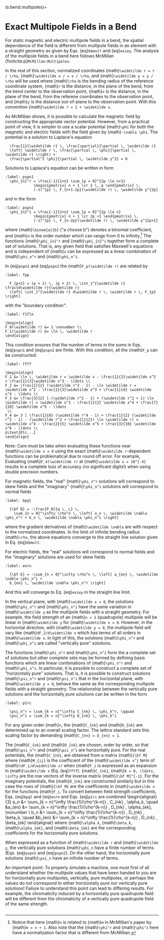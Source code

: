 (s:bend.multipoles)=
# Exact Multipole Fields in a Bend
For static magnetic and electric multipole fields in a bend, the spatial dependence of the
field is different from multipole fields in an element with a straight geometry as given
by Eqs. {eq}`bbmult` and {eq}`exiey`. The analysis of the multipole fields in a bend here follows
McMillan {footcite:p}`McMillan:Multipoles`.

In the rest of this section, normalized coordinates {math}`\widetilde r = r / \rho`,
{math}`\widetilde x / = x / \rho`, and {math}`\widetilde y = y / \rho` will be used where 
{math}`\rho` is the bending radius of the reference coordinate system,
{math}`r` is the distance, in the plane of the bend, from the bend center to the observation point, 
{math}`x` is the distance, in the plane of the bend, from the referene coordinates to the observation point, 
and {math}`y` is the distance out-of-plane to the observation point. 
With this convention {math}`\widetilde r = 1 + \widetilde x`.

As McMillian shows, it is possible to calculate the magnetic field by constructing the
appropriate vector potential. However, from a practical point of view, it is simpler to use a
scalar potential {math}`\phi` for both the magnetic and electric fields with
the field given by {math}`-\nabla \phi`.  The potential is a solution to Laplace's equation
```{math}
  \frac{1}{\widetilde r} \, \frac{\partial}{\partial \, \widetilde r} 
  \left( \widetilde r \, \frac{\partial \, \phi}{\partial \, \widetilde r} \right) +
  \frac{\partial^2 \phi}{\partial \, \widetilde y^2} = 0
```

Solutions to Laplace's equation can be written in form
```{math}
:label: pspn1
  \phi_{n}^r = \frac{-1}{1+n} \sum_{p = 0}^{2p \le n+1} 
             \begin{pmatrix} n + 1 \cr 2 \, p \end{pmatrix} \,
             (-1)^{p} \, F_{n+1-2p}(\widetilde r) \, \widetilde y^{2p}
```
and in the form
```{math}
:label: pspn2
  \phi_{n}^i = \frac{-1}{1+n} \sum_{p = 0}^{2p \le n}
             \begin{pmatrix} n + 1 \cr 2p +1 \end{pmatrix} \,
             (-1)^{p} \, F_{n-2p}(\widetilde r) \, \widetilde y^{2p+1}
```
where {math}`\binom{a}{b}` ("a choose b") denotes a binomial coefficient, and {math}`n` is the order
number which can range from 0 to infinity.[^foot1] The functions {math}`\phi_{n}^r` and 
{math}`\phi_{n}^i` together form a complete set of solutions.
That is, any given field that satisfies
Maxwell's equations and is independent of {math}`z` can be expressed as a linear combination of
{math}`\phi_n^r` and {math}`\phi_n^i`. 

In {eq}`pspn1` and {eq}`pspn2` the {math}`F_p(\widetilde r)` are related by
```{math}
:label: fpp

  F_{p+2} = (p + 1) \, (p + 2) \, \int_1^{\widetilde r} \frac{d\widetilde r}{\widetilde r} 
  \left[ \int_1^{\widetilde r} d\widetilde r \, \widetilde r \, F_{p} \right]
```
with the "boundary condition":
```{math}
:label: f1fln

\begin{align}
F_0(\widetilde r) &= 1 \nonumber \\
F_1(\widetilde r) &= \ln \, \widetilde r
\end{align}
```
This condition ensures that the number of terms in the sums in Eqs. {eq}`pspn1` and {eq}`pspn2`
are finite. With this condition, all the {math}`F_p` can be constructed:
```{math}
:label: ffff

\begin{align}
F_1 &= \ln \, \widetilde r = \widetilde x - \frac{1}{2}\widetilde x^2 + \frac{1}{3}\widetilde x^3 - \ldots \\
F_2 &= \frac{1}{2} (\widetilde r^2 - 1) - \ln \widetilde r = \widetilde x^2 - \frac{1}{3}\widetilde x^3 + \frac{1}{4} \widetilde x^4 - \ldots \\
F_3 &= \frac{3}{2} [-(\widetilde r^2 - 1) + (\widetilde r^2 + 1) \ln \widetilde r] = \widetilde x^3 - \frac{1}{2} \widetilde x^4 + \frac{7}{20} \widetilde x^5 - \ldots
 \\
F_4 &= 3 [ \frac{1}{8} (\widetilde r^4 - 1) + \frac{1}{2} (\widetilde r^2 - 1) - (\widetilde r^2 + \frac{1}{2}) \ln \widetilde r] =
\widetilde x^4 - \frac{2}{5} \widetilde x^5 + \frac{3}{10} \widetilde x^6 - \ldots \\
&\text{Etc...}
\end{align}
```
Note: Care must be take when evaluating these functions near {math}`\widetilde x = 0` using the exact
{math}`\widetilde r`-dependent functions can be problematical due to round off error. 
For example, Evaluating {math}`F_4(\widetilde r)` at {math}`\widetilde x = 10^{-4}` results
in a complete loss of accuracy (no significant digits!) when using double precision numbers.

For magnetic fields, the "real" {math}`\phi_n^r` solutions will correspond to skew fields and the
"imaginary" {math}`\phi_n^i` solutions will correspond to normal fields
```{math}
:label: bpql

  {\bf B} = -\frac{P_0}{q \, L} \, 
    \sum_{n = 0}^\infty \rho^n \, \left[ a_n \, \widetilde \nabla \phi_n^r + b_n \, \widetilde \nabla \phi_n^i \right]
```
where the gradient derivatives of {math}`\widetilde \nabla` are with respect to the normalized
coordinates. In the limit of infinite bending radius {math}`\rho`, the above equations converge
to the straight line solution given in Eq. {eq}`bbmult`.

For electric fields, the "real" solutions will correspond to normal fields and the
"imaginary" solutions are used for skew fields
```{math}
:label: enrn

  {\bf E} = -\sum_{n = 0}^\infty \rho^n \, \left[ a_{en} \, \widetilde \nabla \phi_n^i + 
  b_{en} \, \widetilde \nabla \phi_n^r \right]
```
And this will converge to Eq. {eq}`exiey` in the straight line limit.

In the vertical plane, with {math}`\widetilde x = 0`, the solutions {math}`\phi_n^r` and {math}`\phi_n^i` have the same
variation in {math}`\widetilde y` as the multipole fields with a straight geometry. For example, the field
strength of an {math}`n = 1` (quadrupole) multipole will be linear in {math}`\widetilde y` 
for {math}`\widetilde x = 0`. However, in the
horizontal direction, with {math}`\widetilde y = 0`, the multipole field will vary 
like {math}`dF_2/d\widetilde x` which has
terms of all orders in {math}`\widetilde x`. In light of this, the solutions {math}`\phi_n^r` and 
{math}`\phi_n^i` are called "vertically pure" solutions.

The functions {math}`\phi_n^r` and {math}`\phi_n^i` form the a complete set of solutions but other
complete sets may be formed by defining basis functions which are linear combinations of 
{math}`\phi_n^r` and {math}`\phi_n^i`. In particular, 
it is possible to construct a complete set of "horizontally pure" solutions. 
That is, it is possible to
construct solutions {math}`\psi_n^r` and {math}`\psi_n^i` that in the horizontal plane, 
with {math}`\widetilde y = 0`, behave the same as the corresponding
multipole fields with a straight geometry. The relationship between the vertically pure solutions
and the horizontally pure solutions can be written in the form
```{math}
:label: p1rc

  \psi_n^r = \sum_{k = n}^\infty C_{nk} \, \phi_k^r, \qquad
  \psi_n^i = \sum_{k = n}^\infty D_{nk} \, \phi_k^i
```
For any given order {math}`n`, the {math}`C_{nk}` and {math}`D_{nk}` are determined up to an 
overall scaling factor. The lattice standard sets this scaling factor by demanding
{math}`C_{nn} = D_{nn} = 1`. 

The {math}`C_{nk}` and {math}`D_{nk}` are chosen, order
by order, so that {math}`\psi_n^r` and {math}`\psi_n^i` are horizontally pure. For the real
potentials, the {math}`C_{nk}`, are obtained from a matrix {math}`{\bf M}` where {math}`M_{ij}` is the
coefficient of the {math}`\widetilde x^j` term of {math}`(dF_i/d\widetilde x)`
when {math}`F_i` is expressed as an expansion in
{math}`\widetilde x` (Eq. {eq}`ffff`). {math}`C_{nk}`, {math}`k = 0, \ldots, \infty` 
are the row vectors of the inverse matrix {math}`{\bf M}^{-1}`. 
For the imaginary potentials, the {math}`D_{nk}` are constructed similarly
but in this case the rows of {math}`{\bf M}` are the coefficients in {math}`\widetilde x` for the functions {math}`F_i`.
To convert between field strength coefficients, Eqs. {eq}`bpql` and {eq}`enrn` and Eqs. {eq}`p1rc`
are combined
\begin{alignat}{3}
a_n &= \sum_{k = n}^\infty \frac{1}{\rho^{k-n}} \, C_{nk} \, \alpha_k, \quad
&a_{en} &= \sum_{k = n}^\infty \frac{1}{\rho^{k-n}} \, D_{nk} \, \alpha_{ek}, \nonumber \\
b_n &= \sum_{k = n}^\infty \frac{1}{\rho^{k-n}} \, D_{nk} \, \beta_k, \quad
&b_{en} &= \sum_{k = n}^\infty \frac{1}{\rho^{k-n}} \, D_{nk} \, \beta_{ek}
\end{alignat}
where {math}`\alpha_k`, {math}`\beta_k`, {math}`\alpha_{ek}`, and {math}`\beta_{ek}` are the corresponding coefficients
for the horizontally pure solutions.

When expressed as a function of {math}`\widetilde r` and {math}`\widetilde y`, 
the vertically pure solutions {math}`\phi_n` have a
finite number of terms (Eqs. {eq}`pspn1` and {eq}`pspn2`). On the other hand, the horizontally
pure solutions {math}`\psi_n` have an infinite number of terms.

An important point: To properly simulate a machine, one must first of all
understand whether the multipole values that have been handed to you are for horizontally
pure multipoles, vertically, pure multipoles, or perhaps the values do not correspond to
either horizontally pure nor vertically pure solutions! Failure to understand this point
can lead to differing results. For example, the chromaticity induced by a horizontally
pure quadrupole field will be different from the chromaticity of a vertically pure
quadrupole field of the same strength.

[^foot1]: Notice that here {math}`n` is related to {math}`m` in
McMillian's paper by {math}`m = n + 1`. Also note that the {math}`\phi^r` and {math}`\phi^i` 
here have a normalization factor that is different from McMillian.


```{footbibliography}
```
